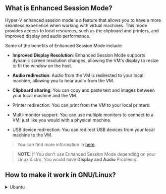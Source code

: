 ## What is Enhanced Session Mode?
Hyper-V enhanced session mode is a feature that allows you to have a more seamless experience when working with virtual machines. This mode provides access to local resources, such as the clipboard and printers, and improved display and audio performance.  

Some of the benefits of Enhanced Session Mode include:

* **Improved Display Resolution**: Enhanced Session Mode supports dynamic screen resolution changes, allowing the VM's display to resize to fit the window on the host.

* **Audio redirection**: Audio from the VM is redirected to your local machine, allowing you to hear audio from the VM.

* **Clipboard sharing**: You can copy and paste text and images between your local machine and the VM.
* Printer redirection: You can print from the VM to your local printers.

* Multi-monitor support: You can use multiple monitors to connect to a VM, just like you would with a physical machine.

* USB device redirection: You can redirect USB devices from your local machine to the VM.

> You can find more information in [here](https://learn.microsoft.com/en-us/windows-server/virtualization/hyper-v/learn-more/use-local-resources-on-hyper-v-virtual-machine-with-vmconnect#choose-a-local-resource).

> **NOTE**: If You don't use Enhanced Session Mode depending on your Linux distro, You would have **Display and Audio** Problems.

## How to make it work in GNU/Linux?

<details>

<summary>Ubuntu</summary>

<h3> Ubuntu 24.04 </h3>

<pre><code>
sudo bash -c "$(curl -sSL https://raw.githubusercontent.com/ali-hasehmi/LinuxVM-HyperV/main/enable-enhanced-session-mode/ubuntu/install24_04.sh)" 
</pre></code> 

<h3> Ubuntu 22.04 </h3>
<pre><code>
sudo bash -c "$(curl -sSL https://raw.githubusercontent.com/ali-hasehmi/LinuxVM-HyperV/main/enable-enhanced-session-mode/ubuntu/install22_04.sh)" 
</pre></code> 
  

<h3> Ubuntu 20.04 </h3>
<pre><code>
sudo bash -c "$(curl -sSL https://raw.githubusercontent.com/ali-hasehmi/LinuxVM-HyperV/main/enable-enhanced-session-mode/ubuntu/install20_04.sh)"
</pre></code> 

</details>